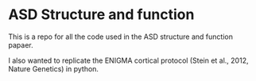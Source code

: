 # ASD Structure and function 

This is a repo for all the code used in the ASD structure and function papaer.


I also wanted to replicate the ENIGMA cortical protocol (Stein et al., 2012, Nature Genetics) in python.


